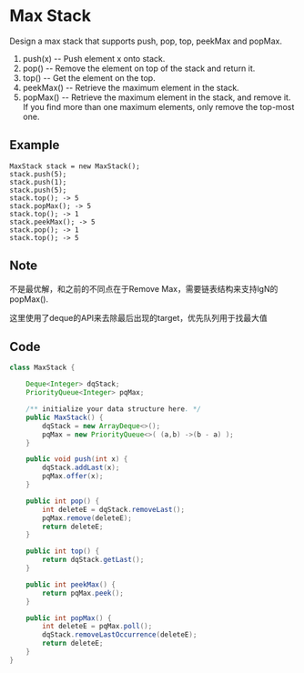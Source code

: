 # Max Stack

Design a max stack that supports push, pop, top, peekMax and popMax.

1. push(x) -- Push element x onto stack.
2. pop() -- Remove the element on top of the stack and return it.
3. top() -- Get the element on the top.
4. peekMax() -- Retrieve the maximum element in the stack.
5. popMax() -- Retrieve the maximum element in the stack, and remove it. If you find more than one maximum elements, only remove the top-most one.

## Example

```
MaxStack stack = new MaxStack();
stack.push(5); 
stack.push(1);
stack.push(5);
stack.top(); -> 5
stack.popMax(); -> 5
stack.top(); -> 1
stack.peekMax(); -> 5
stack.pop(); -> 1
stack.top(); -> 5
```

## Note

不是最优解，和之前的不同点在于Remove Max，需要链表结构来支持lgN的popMax().

这里使用了deque的API来去除最后出现的target，优先队列用于找最大值

## Code

```java
class MaxStack {

    Deque<Integer> dqStack;
    PriorityQueue<Integer> pqMax;

    /** initialize your data structure here. */
    public MaxStack() {
        dqStack = new ArrayDeque<>();
        pqMax = new PriorityQueue<>( (a,b) ->(b - a) );
    }

    public void push(int x) {
        dqStack.addLast(x);
        pqMax.offer(x);
    }

    public int pop() {
        int deleteE = dqStack.removeLast();
        pqMax.remove(deleteE);
        return deleteE;
    }

    public int top() {
        return dqStack.getLast();
    }

    public int peekMax() {
        return pqMax.peek();
    }

    public int popMax() {
        int deleteE = pqMax.poll();
        dqStack.removeLastOccurrence(deleteE);
        return deleteE;
    }
}
```
